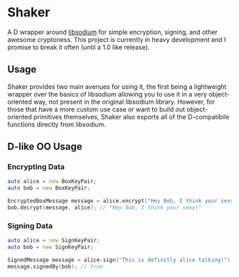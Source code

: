 # Shaker
A D wrapper around [libsodium](http://doc.libsodium.org/) for simple encryption, signing, and other awesome cryptoness. This project is currently in heavy development and I promise to break it often (until a 1.0 like release).

## Usage
Shaker provides two main avenues for using it, the first being a lightweight wrapper over the basics of libsodium allowing you to use it in a very object-oriented way, not present in the original libsodium library. However, for those that have a more custom use case or want to build out object-oriented primitives themselves, Shaker also exports all of the D-compatibile functions directly from libsodium.

## D-like OO Usage

### Encrypting Data
```D
auto alice = new BoxKeyPair;
auto bob = new BoxKeyPair;

EncryptedBoxMessage message = alice.encrypt("Hey Bob, I think your sexy!", bob);
bob.decrypt(message, alice); // "Hey Bob, I think your sexy!"
```

### Signing Data
```D
auto alice = new SignKeyPair;
auto bob = new SignKeyPair;

SignedMessage message = alice.sign("This is definitly alice talking!");
message.signedBy(bob); // true
```

